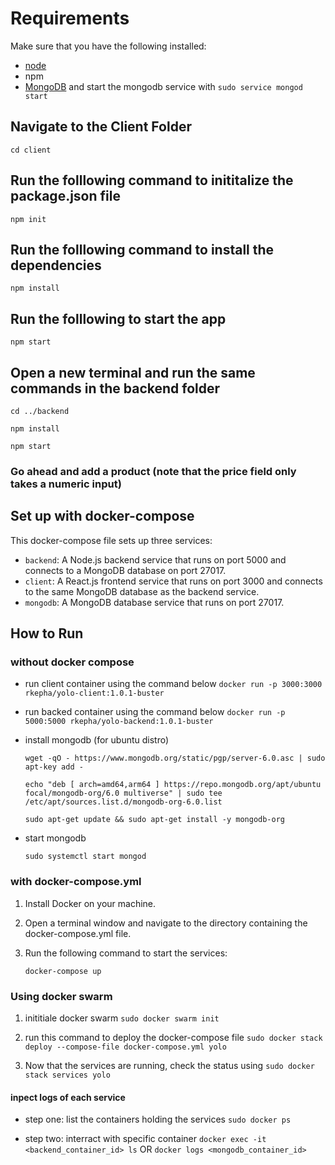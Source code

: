 # Requirements

Make sure that you have the following installed:

- [node](https://www.digitalocean.com/community/tutorials/how-to-install-node-js-on-ubuntu-18-04)
- npm
- [MongoDB](https://docs.mongodb.com/manual/tutorial/install-mongodb-on-ubuntu/) and start the mongodb service with `sudo service mongod start`

## Navigate to the Client Folder

`cd client`

## Run the folllowing command to inititalize the package.json file

`npm init`

## Run the folllowing command to install the dependencies

`npm install`

## Run the folllowing to start the app

`npm start`

## Open a new terminal and run the same commands in the backend folder

`cd ../backend`

`npm install`

`npm start`

### Go ahead and add a product (note that the price field only takes a numeric input)

## Set up with docker-compose

This docker-compose file sets up three services:

- `backend`: A Node.js backend service that runs on port 5000 and connects to a MongoDB database on port 27017.
- `client`: A React.js frontend service that runs on port 3000 and connects to the same MongoDB database as the backend service.
- `mongodb`: A MongoDB database service that runs on port 27017.

## How to Run

### without docker compose

- run client container using the command below
  `docker run -p 3000:3000 rkepha/yolo-client:1.0.1-buster`

- run backed container using the command below
  `docker run -p 5000:5000 rkepha/yolo-backend:1.0.1-buster`

- install mongodb (for ubuntu distro)

  `wget -qO - https://www.mongodb.org/static/pgp/server-6.0.asc | sudo apt-key add -`

  `echo "deb [ arch=amd64,arm64 ] https://repo.mongodb.org/apt/ubuntu focal/mongodb-org/6.0 multiverse" | sudo tee /etc/apt/sources.list.d/mongodb-org-6.0.list`

  `sudo apt-get update && sudo apt-get install -y mongodb-org`

- start mongodb

  `sudo systemctl start mongod`

### with docker-compose.yml

1. Install Docker on your machine.
2. Open a terminal window and navigate to the directory containing the docker-compose.yml file.
3. Run the following command to start the services:

   `docker-compose up`

### Using docker swarm

1. inititiale docker swarm `sudo docker swarm init`

2. run this command to deploy the docker-compose file
   `sudo docker stack deploy --compose-file docker-compose.yml yolo`
3. Now that the services are running, check the status using
   `sudo docker stack services yolo`

#### inpect logs of each service

- step one: list the containers holding the services `sudo docker ps`

- step two: interract with specific container `docker exec -it <backend_container_id> ls`
  OR
  `docker logs <mongodb_container_id>`
